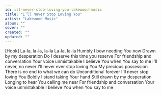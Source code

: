 ```yaml
---
id: ill-never-stop-loving-you-lakewood-music
title: "I’ll Never Stop Loving You"
artist: "Lakewood Music"
album: ""
cover: ""
created: ""
updated: ""
---
```


[Hook]
La-la, la-la, la-la
La-la, la-la
Humbly I bow needing You now
Drawn by my desperation
Do I deserve this time you reserve
For friendship and conversation
Your voice unmistakable
I believe You when You say to me
I'll never, no never
I'll never ever stop loving You
My precious possession
There is no end to what we can do
Unconditional forever
I'll never stop loving You
Boldly I stand taking Your hand
Still drawn by my desperation
Longing to hear You calling me near
For friendship and conversation
Your voice unmistakable
I believe You when You say to me